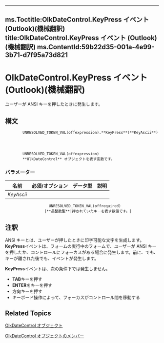 

---
ms.Toctitle:OlkDateControl.KeyPress イベント (Outlook)(機械翻訳)
title:OlkDateControl.KeyPress イベント (Outlook)(機械翻訳)
ms.ContentId:59b22d35-001a-4e99-3b71-d7f95a73d821
---
# OlkDateControl.KeyPress イベント (Outlook)(機械翻訳)




ユーザーが ANSI キーを押したときに発生します。

## 構文

            UNRESOLVED_TOKEN_VAL(offexpression).**KeyPress**(**KeyAscii**)




            UNRESOLVED_TOKEN_VAL(offexpression)
            **OlkDateControl** オブジェクトを表す変数です。

### パラメーター

|**名前**|**必須/オプション**|**データ型**|**説明**|
|---|---|---|---|
|*KeyAscii*|
                        UNRESOLVED_TOKEN_VAL(offrequired)
                      |**長整数型**|押されていたキーを表す数値です。|





## 注釈
ANSI キーとは、ユーザーが押したときに印字可能な文字を生成します。**KeyPress**イベントは、フォームの実行中のフォームで、ユーザーが ANSI キーを押したか、コントロールにフォーカスがある場合に発生します。前に、でも、キーが離された後でも、イベントが発生します。



**KeyPress**イベントは、次の条件下では発生しません。

- **TAB**キーを押す
- **ENTER**をキーを押す
- 方向キーを押す
- キーボード操作によって、フォーカスがコントロール間を移動する









## Related Topics

[OlkDateControl オブジェクト](bd0c6bbe-c348-c748-41fe-0cf7ecebcc1e.md)

[OlkDateControl オブジェクトのメンバー](6bc09aee-2f4e-5042-a653-52c0c09068c5.md)




